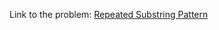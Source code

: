 Link to the problem: [Repeated Substring Pattern](https://leetcode.com/problems/repeated-substring-pattern/)